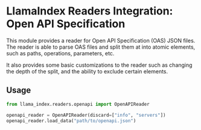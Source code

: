 # LlamaIndex Readers Integration: Open API Specification

This module provides a reader for Open API Specification (OAS) JSON files. The reader is able to parse OAS files and split them at into atomic elements, such as paths, operations, parameters, etc.

It also provides some basic customizations to the reader such as changing the depth of the split, and the ability to exclude certain elements.

## Usage

```python
from llama_index.readers.openapi import OpenAPIReader

openapi_reader = OpenAPIReader(discard=["info", "servers"])
openapi_reader.load_data("path/to/openapi.json")
```
